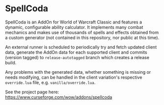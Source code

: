 # SpellCoda
SpellCoda is an AddOn for World of Warcraft Classic and features a dynamic, configurable ability calculator. It implements many combat mechanics and makes use of thousands of spells and effects obtained from a custom generator (not contained in this repository, nor public at this time).

An external runner is scheduled to periodically try and fetch updated client data, generate the AddOn data for each supported client and commits (version tagged) to `release-autotagged` branch which creates a release build.

Any problems with the generated data, whether something is missing or needs modifying, can be handled in the client variation's respective `override.lua` file, e.g. `vanilla/override.lua`.

See the project page here: https://www.curseforge.com/wow/addons/spellcoda
